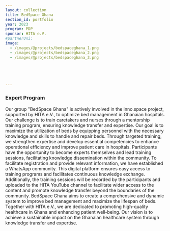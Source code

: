 ```yaml
---
layout: collection
title: BedSpace Ghana
section_id: portfolio
year: 2023
program: PDP
sponsor: HITA e.V.
#partnerUni:
image:
  - /images/@projects/bedspaceghana_1.png
  - /images/@projects/bedspaceghana_2.png
  - /images/@projects/bedspaceghana_3.png

 



---
```


### **Expert Program** 

Our group "BedSpace Ghana" is actively involved in the inno.space project, supported by HITA e.V., to optimize bed management in Ghanaian hospitals. Our challenge is to train caretakers and nurses through a mentorship training program, ensuring knowledge transfer and expertise. Our goal is to maximize the utilization of beds by equipping personnel with the necessary knowledge and skills to handle and repair beds.Through targeted training, we strengthen expertise and develop essential competencies to enhance operational efficiency and improve patient care in hospitals. Participants have the opportunity to become experts themselves and lead training sessions, facilitating knowledge dissemination within the community.To facilitate registration and provide relevant information, we have established a WhatsApp community. This digital platform ensures easy access to training programs and facilitates continuous knowledge exchange.Additionally, the training sessions will be recorded by the participants and uploaded to the HITA YouTube channel to facilitate wider access to the content and promote knowledge transfer beyond the boundaries of the community.BedSpace Ghana aims to create a comprehensive and dynamic system to improve bed management and maximize the lifespan of beds. Together with HITA e.V., we are dedicated to promoting high-quality healthcare in Ghana and enhancing patient well-being. Our vision is to achieve a sustainable impact on the Ghanaian healthcare system through knowledge transfer and expertise.


